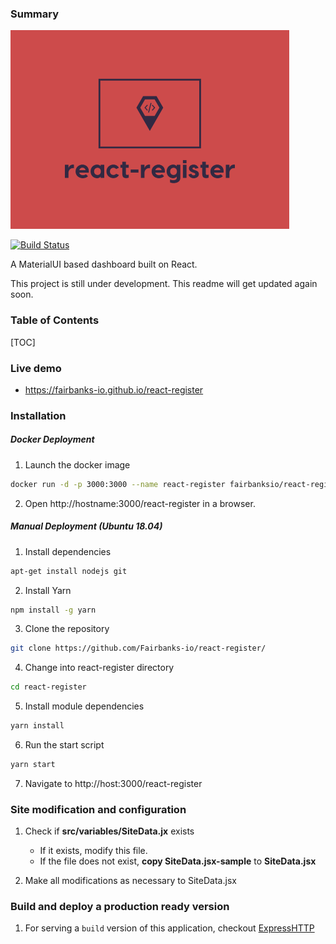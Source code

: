 
### Summary
![react-register](https://raw.githubusercontent.com/Fairbanks-io/react-register/develop/imgs/react-register-sm.png)

[![Build Status](https://travis-ci.org/Fairbanks-io/react-register.svg?branch=develop)](https://travis-ci.org/Fairbanks-io/react-register)

A MaterialUI based dashboard built on React.

This project is still under development. This readme will get updated again soon.


### Table of Contents
[TOC]

### Live demo
- https://fairbanks-io.github.io/react-register

### Installation

##### Docker Deployment
1. Launch the docker image
```bash
docker run -d -p 3000:3000 --name react-register fairbanksio/react-register
```
2. Open http://hostname:3000/react-register in a browser.

##### Manual Deployment (Ubuntu 18.04)
1. Install dependencies
```bash
apt-get install nodejs git
```
2. Install Yarn
```bash
npm install -g yarn
```
3. Clone the repository
```bash
git clone https://github.com/Fairbanks-io/react-register/
```
4. Change into react-register directory
```bash
cd react-register
```
5. Install module dependencies
```bash
yarn install
```
6. Run the start script
```bash
yarn start
```
7. Navigate to http://host:3000/react-register

### Site modification and configuration
1. Check if **src/variables/SiteData.jx** exists
	- If it exists, modify this file.
	- If the file does not exist, **copy SiteData.jsx-sample** to **SiteData.jsx**

2. Make all modifications as necessary to SiteData.jsx


### Build and deploy a production ready version
1. For serving a `build` version of this application, checkout [ExpressHTTP](https://github.com/jonfairbanks/ExpressHTTP)
